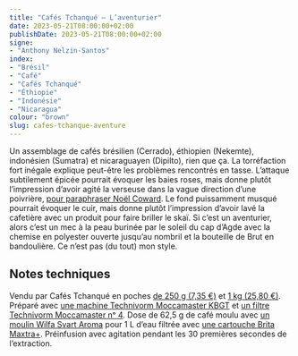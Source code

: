 ```yaml
---
title: "Cafés Tchanqué — L’aventurier"
date: 2023-05-21T08:00:00+02:00
publishDate: 2023-05-21T08:00:00+02:00
signe:
- "Anthony Nelzin-Santos"
index:
- "Brésil"
- "Café"
- "Cafés Tchanqué"
- "Éthiopie"
- "Indonésie"
- "Nicaragua"
colour: "brown"
slug: cafes-tchanque-aventure
---
```


Un assemblage de cafés brésilien (Cerrado), éthiopien (Nekemte), indonésien (Sumatra) et nicaraguayen (Dipilto), rien que ça. La torréfaction fort inégale explique peut-être les problèmes rencontrés en tasse. L’attaque subtilement épicée pourrait évoquer les baies roses, mais donne plutôt l’impression d’avoir agité la verseuse dans la vague direction d’une poivrière, [pour paraphraser Noël Coward](https://zinzolin.fr/souvenirs/martini/ "Lire « La seule et unique manière de préparer un martini » sur Zinzolin"). Le fond puissamment musqué pourrait évoquer le cuir, mais donne plutôt l’impression d’avoir lavé la cafetière avec un produit pour faire briller le skaï. Si c’est un aventurier, alors c’est un mec à la peau burinée par le soleil du cap d’Agde avec la chemise en polyester ouverte jusqu’au nombril et la bouteille de Brut en bandoulière. Ce n’est pas (du tout) mon style.

## Notes techniques

Vendu par Cafés Tchanqué en poches [de 250 g (7,35 €)](https://tchanque-gourmet.com/product/laventurier-250g/ "L’Aventurier 250g - Tchanque Gourmet") et [1 kg (25,80 €)](https://tchanque-gourmet.com/product/laventurier-1kg/ "L’Aventurier 1kg - Tchanque Gourmet"). Préparé avec [une machine Technivorm Moccamaster KBGT](https://amzn.to/3oKQ0KJ) et [un filtre Technivorm Moccamaster nᵒ 4](https://amzn.to/3mamexu). Dose de 62,5 g de café moulu avec [un moulin Wilfa Svart Aroma](https://amzn.to/38zVkdx) pour 1 L d’eau filtrée avec [une cartouche Brita Maxtra+](https://amzn.to/2WariXS). Préinfusion avec agitation pendant les 30 premières secondes de l’extraction.
